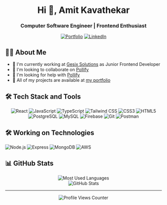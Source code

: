 # <div align="center">Hi 👋, Amit Kavathekar</div>

<div align="center">
  <h3>Computer Software Engineer | Frontend Enthusiast</h3>
  <p>
    <a href="https://pranavrao-portfolio.vercel.app"><img src="https://img.shields.io/badge/Portfolio-000000?style=for-the-badge&logo=About.me&logoColor=white" alt="Portfolio"/></a>
    <a href="https://linkedin.com/in/pranav-rao-09a79b231"><img src="https://img.shields.io/badge/LinkedIn-0077B5?style=for-the-badge&logo=linkedin&logoColor=white" alt="LinkedIn"/></a>
  </p>
</div>

## 👨‍💻 About Me

- 🔭 I'm currently working at [Gesix Solutions](https://gesixsolutions.com/) as Junior Frontend Developer
- 🚀 I'm looking to collaborate on [Pollify](https://github.com/Ray541/pollify.git)
- 🤝 I'm looking for help with [Pollify](https://github.com/Ray541/pollify.git)
- 📂 All of my projects are available at [my portfolio](https://pranavrao-portfolio.vercel.app/)

## 🛠️ Tech Stack and Tools

<div align="center">
  <img src="https://img.shields.io/badge/React-20232A?style=for-the-badge&logo=react&logoColor=61DAFB" alt="React" />
  <img src="https://img.shields.io/badge/JavaScript-F7DF1E?style=for-the-badge&logo=javascript&logoColor=black" alt="JavaScript" />
  <img src="https://img.shields.io/badge/TypeScript-007ACC?style=for-the-badge&logo=typescript&logoColor=white" alt="TypeScript" />
  <img src="https://img.shields.io/badge/Tailwind_CSS-38B2AC?style=for-the-badge&logo=tailwind-css&logoColor=white" alt="Tailwind CSS" />
  <img src="https://img.shields.io/badge/CSS3-1572B6?style=for-the-badge&logo=css3&logoColor=white" alt="CSS3" />
  <img src="https://img.shields.io/badge/HTML5-E34F26?style=for-the-badge&logo=html5&logoColor=white" alt="HTML5" />
  <img src="https://img.shields.io/badge/PostgreSQL-316192?style=for-the-badge&logo=postgresql&logoColor=white" alt="PostgreSQL" />
  <img src="https://img.shields.io/badge/MySQL-4479A1?style=for-the-badge&logo=mysql&logoColor=white" alt="MySQL" />
  <img src="https://img.shields.io/badge/Firebase-FFCA28?style=for-the-badge&logo=firebase&logoColor=black" alt="Firebase" />
  <img src="https://img.shields.io/badge/Git-F05032?style=for-the-badge&logo=git&logoColor=white" alt="Git" />
  <img src="https://img.shields.io/badge/Postman-FF6C37?style=for-the-badge&logo=postman&logoColor=white" alt="Postman" />
</div>

## 🛠️ Working on Technologies

<div align="center>
  <img src="https://img.shields.io/badge/Next.js-000000?style=for-the-badge&logo=next.js&logoColor=white" alt="Next.js" />
  <img src="https://img.shields.io/badge/Node.js-339933?style=for-the-badge&logo=nodedotjs&logoColor=white" alt="Node.js" />
  <img src="https://img.shields.io/badge/Express-000000?style=for-the-badge&logo=express&logoColor=white" alt="Express" />
  <img src="https://img.shields.io/badge/MongoDB-4EA94B?style=for-the-badge&logo=mongodb&logoColor=white" alt="MongoDB" />
  <img src="https://img.shields.io/badge/AWS-232F3E?style=for-the-badge&logo=amazon-aws&logoColor=white" alt="AWS" />
</div>

## 📊 GitHub Stats

<div align="center">
  <img src="https://github-readme-stats.vercel.app/api/top-langs?username=ray541&show_icons=true&locale=en&layout=compact&theme=tokyonight" alt="Most Used Languages" />
</div>

<div align="center">
  <img src="https://github-readme-stats.vercel.app/api?username=ray541&show_icons=true&locale=en&theme=tokyonight" alt="GitHub Stats" />
</div>

---

<div align="center">
  <img src="https://komarev.com/ghpvc/?username=ray541&label=Profile%20views&color=0e75b6&style=flat" alt="Profile Views Counter" />
</div>
